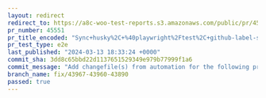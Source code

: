 ```yaml
---
layout: redirect
redirect_to: https://a8c-woo-test-reports.s3.amazonaws.com/public/pr/45551/e2e/index.html
pr_number: 45551
pr_title_encoded: "Sync+husky%2C+%40playwright%2Ftest%2C+github-label-sync"
pr_test_type: e2e
last_published: "2024-03-13 18:33:24 +0000"
commit_sha: 3dd8c65bbd22d1137651529349e979b77999f1a6
commit_message: "Add changefile(s) from automation for the following project(s): wooco…"
branch_name: fix/43967-43960-43890
passed: true
---
```

